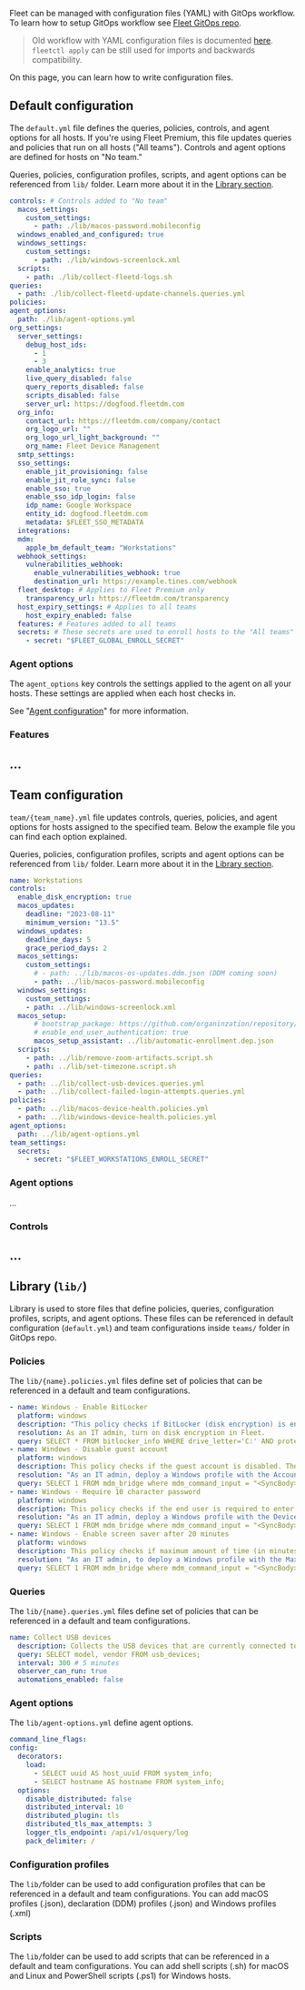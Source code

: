 Fleet can be managed with configuration files (YAML) with GitOps workflow. To learn how to setup GitOps workflow see [Fleet GitOps repo](https://github.com/fleetdm/fleet-gitops).

> Old workflow with YAML configuration files is documented [here](https://github.com/fleetdm/fleet/blob/main/docs/Configuration/configuration-files/README.md).  `fleetctl apply` can be still used for imports and backwards compatibility.

On this page, you can learn how to write configuration files.

## Default configuration


The `default.yml` file defines the queries, policies, controls, and agent options for all hosts. If you're using Fleet Premium, this file updates queries and policies that run on all hosts ("All teams"). Controls and agent options are defined for hosts on "No team." 

Queries, policies, configuration profiles, scripts, and agent options can be referenced from `lib/` folder. Learn more about it in the [Library section](https://#library-lib).

```yaml
controls: # Controls added to "No team"
  macos_settings:
    custom_settings:
      - path: ./lib/macos-password.mobileconfig
  windows_enabled_and_configured: true
  windows_settings:
    custom_settings:
      - path: ./lib/windows-screenlock.xml
  scripts:
    - path: ./lib/collect-fleetd-logs.sh
queries:
  - path: ./lib/collect-fleetd-update-channels.queries.yml
policies:
agent_options:
  path: ./lib/agent-options.yml
org_settings:
  server_settings:
    debug_host_ids:
      - 1
      - 3
    enable_analytics: true
    live_query_disabled: false
    query_reports_disabled: false
    scripts_disabled: false
    server_url: https://dogfood.fleetdm.com
  org_info:
    contact_url: https://fleetdm.com/company/contact
    org_logo_url: ""
    org_logo_url_light_background: ""
    org_name: Fleet Device Management
  smtp_settings:
  sso_settings:
    enable_jit_provisioning: false
    enable_jit_role_sync: false
    enable_sso: true
    enable_sso_idp_login: false
    idp_name: Google Workspace
    entity_id: dogfood.fleetdm.com
    metadata: $FLEET_SSO_METADATA
  integrations:
  mdm:
    apple_bm_default_team: "Workstations"
  webhook_settings:
    vulnerabilities_webhook:
      enable_vulnerabilities_webhook: true
      destination_url: https://example.tines.com/webhook
  fleet_desktop: # Applies to Fleet Premium only
    transparency_url: https://fleetdm.com/transparency
  host_expiry_settings: # Applies to all teams
    host_expiry_enabled: false
  features: # Features added to all teams
  secrets: # These secrets are used to enroll hosts to the "All teams" team
    - secret: "$FLEET_GLOBAL_ENROLL_SECRET"
```


### Agent options


The `agent_options` key controls the settings applied to the agent on all your hosts. These settings are applied when each host checks in.

See "[Agent configuration](https://fleetdm.com/docs/configuration/agent-configuration)" for more information.

### Features


...
----

## Team configuration


`team/{team_name}.yml` file updates controls, queries, policies, and agent options for hosts assigned to the specified team. Below the example file you can find each option explained.

Queries, policies, configuration profiles, scripts and agent options can be referenced from `lib/` folder. Learn more about it in the [Library section](https://#library-lib).

```yaml
name: Workstations
controls:
  enable_disk_encryption: true
  macos_updates:
    deadline: "2023-08-11"
    minimum_version: "13.5"
  windows_updates:
    deadline_days: 5
    grace_period_days: 2
  macos_settings:
    custom_settings:
      # - path: ../lib/macos-os-updates.ddm.json (DDM coming soon)
      - path: ../lib/macos-password.mobileconfig
  windows_settings:
    custom_settings:
    - path: ../lib/windows-screenlock.xml
  macos_setup:
      # bootstrap_package: https://github.com/organinzation/repository/bootstrap-package.pkg (example URL)
      # enable_end_user_authentication: true
      macos_setup_assistant: ../lib/automatic-enrollment.dep.json
  scripts:
    - path: ../lib/remove-zoom-artifacts.script.sh
    - path: ../lib/set-timezone.script.sh
queries:
  - path: ../lib/collect-usb-devices.queries.yml
  - path: ../lib/collect-failed-login-attempts.queries.yml
policies:
  - path: ../lib/macos-device-health.policies.yml
  - path: ../lib/windows-device-health.policies.yml
agent_options:
  path: ../lib/agent-options.yml
team_settings:
  secrets:
    - secret: "$FLEET_WORKSTATIONS_ENROLL_SECRET"
```


### Agent options


...

### Controls


...
----

## Library (`lib/`) 


Library is used to store files that define policies, queries, configuration profiles, scripts, and agent options. These files can be referenced in default configuration (`default.yml`) and team configurations inside `teams/` folder in GitOps repo.

### Policies


The `lib/{name}.policies.yml` files define set of policies that can be referenced in a default and team configurations.

```yaml
- name: Windows - Enable BitLocker
  platform: windows
  description: "This policy checks if BitLocker (disk encryption) is enabled on the C: volume."
  resolution: As an IT admin, turn on disk encryption in Fleet.
  query: SELECT * FROM bitlocker_info WHERE drive_letter='C:' AND protection_status = 1;
- name: Windows - Disable guest account
  platform: windows
  description: This policy checks if the guest account is disabled. The Guest account allows unauthenticated network users to gain access to the system.
  resolution: "As an IT admin, deploy a Windows profile with the Accounts_EnableGuestAccountStatus option documented here: https://learn.microsoft.com/en-us/windows/client-management/mdm/policy-csp-localpoliciessecurityoptions#accounts_enableguestaccountstatus"
  query: SELECT 1 FROM mdm_bridge where mdm_command_input = "<SyncBody><Get><CmdID>1</CmdID><Item><Target><LocURI>./Device/Vendor/MSFT/Policy/Result/LocalPoliciesSecurityOptions/Accounts_EnableGuestAccountStatus</LocURI></Target></Item></Get></SyncBody>" and CAST(mdm_command_output AS INT) = 0;
- name: Windows - Require 10 character password
  platform: windows
  description: This policy checks if the end user is required to enter a password, with at least 10 characters, to unlock the host.
  resolution: "As an IT admin, deploy a Windows profile with the DevicePasswordEnabled and MinDevicePasswordLength option documented here: https://learn.microsoft.com/en-us/windows/client-management/mdm/policy-csp-devicelock"
  query: SELECT 1 FROM mdm_bridge where mdm_command_input = "<SyncBody><Get><CmdID>1</CmdID><Item><Target><LocURI>./Device/Vendor/MSFT/Policy/Result/DeviceLock/DevicePasswordEnabled</LocURI></Target></Item></Get></SyncBody>" and CAST(mdm_command_output AS INT) = 0;
- name: Windows - Enable screen saver after 20 minutes
  platform: windows
  description: This policy checks if maximum amount of time (in minutes) the device is allowed to sit idle before the screen is locked. End users can select any value less than the specified maximum.
  resolution: "As an IT admin, to deploy a Windows profile with the MaxInactivityTimeDeviceLock option documented here: https://learn.microsoft.com/en-us/windows/client-management/mdm/policy-csp-devicelock#maxinactivitytimedevicelock"
  query: SELECT 1 FROM mdm_bridge where mdm_command_input = "<SyncBody><Get><CmdID>1</CmdID><Item><Target><LocURI>./Device/Vendor/MSFT/Policy/Result/DeviceLock/MaxInactivityTimeDeviceLock</LocURI></Target></Item></Get></SyncBody>" and CAST(mdm_command_output AS INT) <= 20;
```


### Queries


The `lib/{name}.queries.yml` files define set of policies that can be referenced in a default and team configurations.

```yaml
name: Collect USB devices
  description: Collects the USB devices that are currently connected to macOS and Linux hosts.
  query: SELECT model, vendor FROM usb_devices;
  interval: 300 # 5 minutes
  observer_can_run: true
  automations_enabled: false
```


### Agent options


The `lib/agent-options.yml` define agent options.

```yaml
command_line_flags:
config:
  decorators:
    load:
      - SELECT uuid AS host_uuid FROM system_info;
      - SELECT hostname AS hostname FROM system_info;
  options:
    disable_distributed: false
    distributed_interval: 10
    distributed_plugin: tls
    distributed_tls_max_attempts: 3
    logger_tls_endpoint: /api/v1/osquery/log
    pack_delimiter: /
```


### Configuration profiles


The `lib/`folder can be used to add configuration profiles that can be referenced in a default and team configurations. You can add macOS profiles (.json), declaration (DDM) profiles (.json) and Windows profiles (.xml)

### Scripts


The `lib/`folder can be used to add scripts that can be referenced in a default and team configurations. You can add shell scripts (.sh) for macOS and Linux and PowerShell scripts (.ps1) for Windows hosts.
